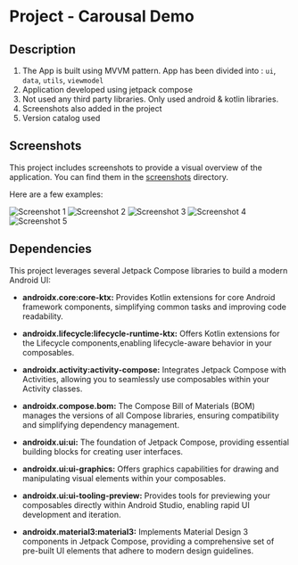 # Project - Carousal Demo

## Description

1. The App is built using MVVM pattern. App has been divided into : `ui`, `data`, `utils`, `viewmodel`
2. Application developed using jetpack compose
3. Not used any third party libraries. Only used android & kotlin libraries.
4. Screenshots also added in the project
5. Version catalog used

## Screenshots
This project includes screenshots to provide a visual overview of the application. You can find them in the [screenshots](/screenshots) directory.

Here are a few examples:

![Screenshot 1](/screenshots/screenshot1.png)
![Screenshot 2](/screenshots/screenshot2.png)
![Screenshot 3](/screenshots/screenshot3.png)
![Screenshot 4](/screenshots/screenshot4.png)
![Screenshot 5](/screenshots/screenshot5.png)

## Dependencies

This project leverages several Jetpack Compose libraries to build a modern Android UI:

* **androidx.core:core-ktx:** Provides Kotlin extensions for core Android framework components, simplifying common tasks and improving code readability.

* **androidx.lifecycle:lifecycle-runtime-ktx:** Offers Kotlin extensions for the Lifecycle components,enabling lifecycle-aware behavior in your composables.

* **androidx.activity:activity-compose:**  Integrates Jetpack Compose with Activities, allowing you to seamlessly use composables within your Activity classes.

* **androidx.compose.bom:** The Compose Bill of Materials (BOM) manages the versions of all Compose libraries, ensuring compatibility and simplifying dependency management.

* **androidx.ui:ui:** The foundation of Jetpack Compose, providing essential building blocks for creating user interfaces.

* **androidx.ui:ui-graphics:**  Offers graphics capabilities for drawing and manipulating visual elements within your composables.

* **androidx.ui:ui-tooling-preview:**  Provides tools for previewing your composables directly within Android Studio, enabling rapid UI development and iteration.

* **androidx.material3:material3:** Implements Material Design 3 components in Jetpack Compose, providing a comprehensive set of pre-built UI elements that adhere to modern design guidelines.
